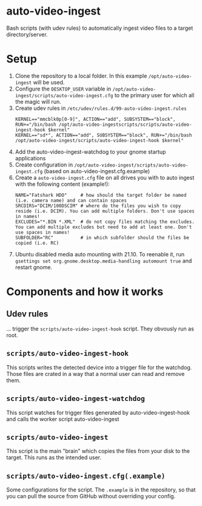 # auto-video-ingest
Bash scripts (with udev rules) to automatically ingest video files to a target directory/server.

# Setup

1) Clone the repository to a local folder. In this example `/opt/auto-video-ingest` will be used.
1) Configure the `DESKTOP_USER` variable in `/opt/auto-video-ingest/scripts/auto-video-ingest.cfg` to the primary user for which all the magic will run.
1) Create udev rules in `/etc/udev/rules.d/99-auto-video-ingest.rules`
   ```
   KERNEL=="mmcblk0p[0-9]", ACTION=="add", SUBSYSTEM=="block", RUN+="/bin/bash /opt/auto-video-ingestscripts/scripts/auto-video-ingest-hook $kernel"
   KERNEL=="sd*", ACTION=="add", SUBSYSTEM=="block", RUN+="/bin/bash /opt/auto-video-ingest/scripts/auto-video-ingest-hook $kernel"
   ```
1) Add the auto-video-ingest-watchdog to your gnome startup applications
1) Create configuration in  `/opt/auto-video-ingest/scripts/auto-video-ingest.cfg` (based on auto-video-ingest.cfg.example)
1) Create a `auto-video-ingest.cfg` file on all drives you with to auto ingest with the following content (example!):
   ```
   NAME="Fatshark HDO"     # how should the target folder be named (i.e. camera name) and can contain spaces
   SRCDIRS="DCIM/100DSCIM" # where do the files you wish to copy reside (i.e. DCIM). You can add multiple folders. Don't use spaces in names!
   EXCLUDES="*.BIN *.XML"  # do not copy files matching the excludes. You can add multiple excludes but need to add at least one. Don't use spaces in names!
   SUBFOLDER="RC"          # in which subfolder should the files be copied (i.e. RC)
   ```
1) Ubuntu disabled media auto mounting with 21.10. To reenable it, run `gsettings set org.gnome.desktop.media-handling automount true` and restart gnome.


# Components and how it works

## Udev rules
... trigger the `scripts/auto-video-ingest-hook` script. They obvously run as root.

## `scripts/auto-video-ingest-hook`
This scripts writes the detected device into a trigger file for the watchdog. Those files are crated in a way that a normal user can read and remove them.

## `scripts/auto-video-ingest-watchdog`
This script watches for trigger files generated by auto-video-ingest-hook and calls the worker script auto-video-ingest

## `scripts/auto-video-ingest`
This script is the main "brain" which copies the files from your disk to the target. This runs as the intended user.

## `scripts/auto-video-ingest.cfg(.example)`
Some configurations for the script. The `.example` is in the repository, so that you can pull the source from GitHub without overriding your config.
